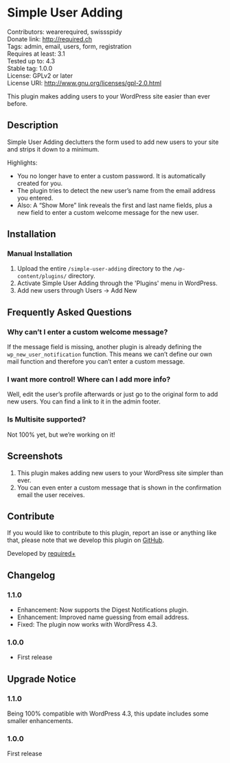 # Simple User Adding #
Contributors:      wearerequired, swissspidy  
Donate link:       http://required.ch  
Tags:              admin, email, users, form, registration  
Requires at least: 3.1  
Tested up to:      4.3  
Stable tag:        1.0.0  
License:           GPLv2 or later  
License URI:       http://www.gnu.org/licenses/gpl-2.0.html  

This plugin makes adding users to your WordPress site easier than ever before.

## Description ##

Simple User Adding declutters the form used to add new users to your site and strips it down to a minimum.

Highlights:

* You no longer have to enter a custom password. It is automatically created for you.
* The plugin tries to detect the new user’s name from the email address you entered.
* Also: A “Show More” link reveals the first and last name fields, plus a new field to enter a custom welcome message for the new user.

## Installation ##

### Manual Installation ###

1. Upload the entire `/simple-user-adding` directory to the `/wp-content/plugins/` directory.
2. Activate Simple User Adding through the 'Plugins' menu in WordPress.
3. Add new users through Users -> Add New

## Frequently Asked Questions ##

### Why can’t I enter a custom welcome message? ###

If the message field is missing, another plugin is already defining the `wp_new_user_notification` function. This means we can’t define our own mail function and therefore you can’t enter a custom message.

### I want more control! Where can I add more info? ###

Well, edit the user’s profile afterwards or just go to the original form to add new users. You can find a link to it in the admin footer.

### Is Multisite supported? ###

Not 100% yet, but we’re working on it!

## Screenshots ##

1. This plugin makes adding new users to your WordPress site simpler than ever.
2. You can even enter a custom message that is shown in the confirmation email the user receives.

## Contribute ##

If you would like to contribute to this plugin, report an isse or anything like that, please note that we develop this plugin on [GitHub](https://github.com/wearerequired/simple-user-adding).

Developed by [required+](http://required.ch/ "Team of experienced web professionals from Switzerland & Germany")

## Changelog ##

### 1.1.0 ###
* Enhancement: Now supports the Digest Notifications plugin.
* Enhancement: Improved name guessing from email address.
* Fixed: The plugin now works with WordPress 4.3.

### 1.0.0 ###
* First release

## Upgrade Notice ##

### 1.1.0 ###
Being 100% compatible with WordPress 4.3, this update includes some smaller enhancements.

### 1.0.0 ###
First release

